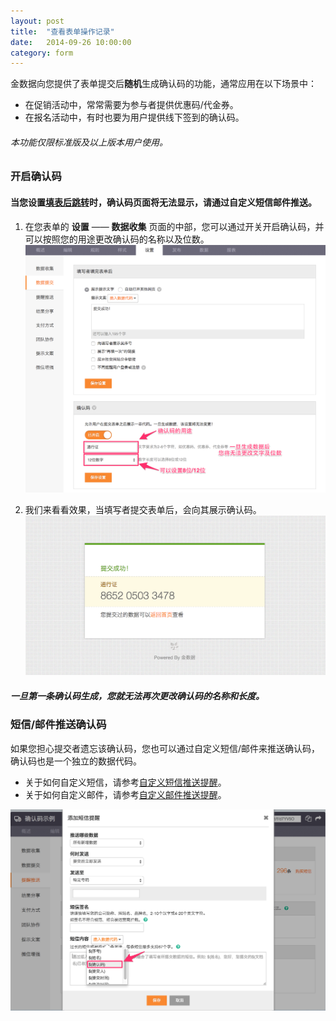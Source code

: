 ```yaml
---
layout: post
title:  "查看表单操作记录"
date:   2014-09-26 10:00:00
category: form
---
```


金数据向您提供了表单提交后**随机**生成确认码的功能，通常应用在以下场景中：

* 在促销活动中，常常需要为参与者提供优惠码/代金券。
* 在报名活动中，有时也要为用户提供线下签到的确认码。

###### 本功能仅限标准版及以上版本用户使用。

### 开启确认码

#### 当您设置[填表后跳转](redirect-with-params.html)时，确认码页面将无法显示，请通过自定义短信邮件推送。

1. 在您表单的 **设置** —— **数据收集** 页面的中部，您可以通过开关开启确认码，并可以按照您的用途更改确认码的名称以及位数。
	![](/images/generate-code-1.png)

2. 我们来看看效果，当填写者提交表单后，会向其展示确认码。
	![](/images/generate-code-2.png)

##### 一旦第一条确认码生成，您就无法再次更改确认码的名称和长度。

### 短信/邮件推送确认码

如果您担心提交者遗忘该确认码，您也可以通过自定义短信/邮件来推送确认码，确认码也是一个独立的数据代码。

* 关于如何自定义短信，请参考[自定义短信推送提醒](sms-push.html)。
* 关于如何自定义邮件，请参考[自定义邮件推送提醒](email-push.html)。

![](/images/generate-code-3.png)
